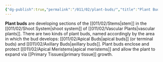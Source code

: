 ```yaml
---
{"dg-publish":true,"permalink":"/011/02/plant-buds/","title":"Plant Buds","tags":["BIOL412"],"noteIcon":"1","created":"2024-09-26T13:45:04.117-07:00","updated":"2024-09-26T15:23:20.192-07:00"}
---
```


**Plant buds** are developing sections of the [[011/02/Stems\|stem]] in the [[011/02/Shoot System\|shoot system]] of [[011/02/Vascular Plants\|vascular plants]]. There are two kinds of plant buds, named accordingly by the area in which the bud develops: [[011/02/Apical Buds\|apical buds]] (or terminal buds) and [[011/02/Axillary Buds\|axillary buds]]. Plant buds enclose and protect [[011/02/Apical Meristems\|apical meristems]] and allow the plant to expand via [[Primary Tissues\|primary tissue]] growth.